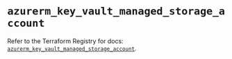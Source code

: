 # `azurerm_key_vault_managed_storage_account`

Refer to the Terraform Registry for docs: [`azurerm_key_vault_managed_storage_account`](https://registry.terraform.io/providers/hashicorp/azurerm/3.114.0/docs/resources/key_vault_managed_storage_account).
